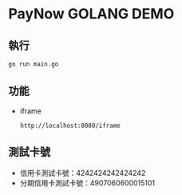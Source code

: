 # PayNow GOLANG DEMO

## 執行

```bash
go run main.go
```

## 功能

- iframe

   `http://localhost:8080/iframe`

## 測試卡號

- 信用卡測試卡號：4242424242424242
- 分期信用卡測試卡號：4907060600015101
